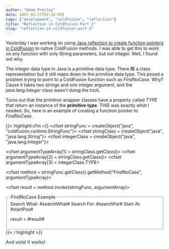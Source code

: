 ```yaml
---
author: "Adam Presley"
date: 2007-03-27T03:26:00Z
tags: ["development", "coldfusion", "reflection"]
title: "Reflection in ColdFusion Part 2"
slug: "reflection-in-coldfusion-part-2"
---
```


Yesterday I was working on using [Java reflection to create function
pointers in ColdFusion](http://blog.adampresley.com/2007/03/27/reflection-in-coldfusion/) to native ColdFusion methods. I was able to
get this to work on any function with only String parameters, but not
integer. Well, I found out why.

The integer data type in Java is a primitive data type. There **IS** a
class representation but it still maps down to the primitive data type.
This posed a problem trying to point to a ColdFusion function such as
*FindNoCase*. Why? Cause it takes two strings and one integer argument,
and the *java.lang.Integer* class wasn't doing the trick.

Turns out that the primitive wrapper classes have a property called
*TYPE* that return an instance of the **primitive type**. THIS was
exactly what I needed. So, here is an example of creating a function
pointer to *FindNoCase*.

{{< highlight cfm >}}
<cfset stringFunc = createObject("java", "coldfusion.runtime.StringFunc")>
<cfset stringClass = createObject("java", "java.lang.String")>
<cfset integerClass = createObject("java", "java.lang.Integer")>

<!--- Setup the argument types --->
<cfset argumentTypeArray[1] = stringClass.getClass()>
<cfset argumentTypeArray[2] = stringClass.getClass()>
<cfset argumentTypeArray[3] = integerClass.TYPE>

<cfset method = stringFunc.getClass().getMethod("FindNoCase", argumentTypeArray)>

<!--- Call the function. We must pass arguments as an array of objects. --->
<cfset searchWhat = "This is a test.">
<cfset searchFor = "is">
<cfset startPos = 0>

<cfset argumentArray = arrayNew(1)>
<cfset argumentArray[1] = searchFor>
<cfset argumentArray[2] = searchWhat>
<cfset argumentArray[3] = javaCast("int", startPos)>

<!--- Invoke the function, and show some results --->
<cfset result = method.invoke(stringFunc, argumentArray)>

<cfoutput>

<fieldset>

<legend>FindNoCase Example</legend>
Search What: #searchWhat#
Search For: #searchFor#
Start At: #startPos#

result = #result#
</fieldset>


</cfoutput>
{{< / highlight >}}

And voila! It works!
